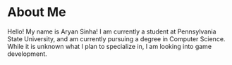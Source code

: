 # <span class="class-template">About Me</span>
Hello! My name is Aryan Sinha! I am currently a student at Pennsylvania State University, and am currently pursuing a degree in Computer Science. While it is unknown what I plan to specialize in, I am looking into game development.
